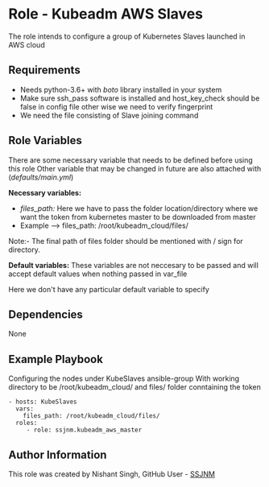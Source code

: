 Role - Kubeadm AWS Slaves
=========

The role intends to configure a group of Kubernetes Slaves launched in AWS cloud

Requirements
------------

- Needs python-3.6+ with *boto* library installed in your system
- Make sure ssh_pass software is installed and host_key_check should be false in config file other wise we need to verify fingerprint 
- We need the file consisting of Slave joining command

Role Variables
--------------
There are some necessary variable that needs to be defined before using this role
Other variable that may be changed in future are also attached with (*defaults/main.yml*)

**Necessary variables:**

- *files_path:* Here we have to pass the folder location/directory where we want the token from  kubernetes master to be downloaded from master
-  Example --> files_path: /root/kubeadm_cloud/files/

Note:- The final path of files folder should be mentioned with / sign for directory. 

**Default variables:** These variables are not neccesary to be passed and will accept default values when nothing passed in var_file

Here we don't have any particular default variable to specify
 
Dependencies
------------

None

Example Playbook
----------------

Configuring the nodes under KubeSlaves ansible-group
With working directory to be /root/kubeadm_cloud/ and files/ folder conntaining the token

    - hosts: KubeSlaves
      vars:
        files_path: /root/kubeadm_cloud/files/
      roles:
         - role: ssjnm.kubeadm_aws_master


Author Information
------------------

This role was created by Nishant Singh, GitHub User - [SSJNM]

[SSJNM]: <https://github.com/SSJNM>